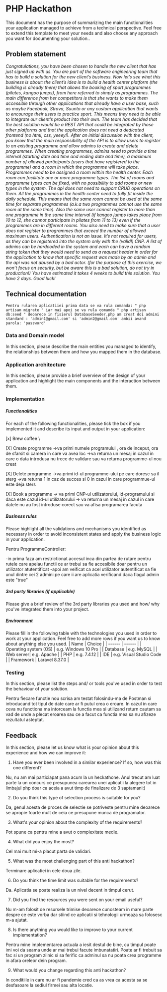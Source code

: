 # PHP Hackathon
This document has the purpose of summarizing the main functionalities your application managed to achieve from a technical perspective. Feel free to extend this template to meet your needs and also choose any approach you want for documenting your solution..

## Problem statement
*Congratulations, you have been chosen to handle the new client that has just signed up with us.  You are part of the software engineering team that has to build a solution for the new client’s business.
Now let’s see what this business is about: the client’s idea is to build a health center platform (the building is already there) that allows the booking of sport programmes (pilates, kangoo jumps), from here referred to simply as programmes. The main difference from her competitors is that she wants to make them accessible through other applications that already have a user base, such as maybe Facebook, Strava, Suunto or any custom application that wants to encourage their users to practice sport. This means they need to be able to integrate our client’s product into their own.
The team has decided that the best solution would be a REST API that could be integrated by those other platforms and that the application does not need a dedicated frontend (no html, css, yeeey!). After an initial discussion with the client, you know that the main responsibility of the API is to allow users to register to an existing programme and allow admins to create and delete programmes.
When creating programmes, admins need to provide a time interval (starting date and time and ending date and time), a maximum number of allowed participants (users that have registered to the programme) and a room in which the programme will take place.
Programmes need to be assigned a room within the health center. Each room can facilitate one or more programme types. The list of rooms and programme types can be fixed, with no possibility to add rooms or new types in the system. The api does not need to support CRUD operations on them.
All the programmes in the health center need to fully fit inside the daily schedule. This means that the same room cannot be used at the same time for separate programmes (a.k.a two programmes cannot use the same room at the same time). Also the same user cannot register to more than one programme in the same time interval (if kangoo jumps takes place from 10 to 12, she cannot participate in pilates from 11 to 13) even if the programmes are in different rooms. You also need to make sure that a user does not register to programmes that exceed the number of allowed maximum users.
Authentication is not an issue. It’s not required for users, as they can be registered into the system only with the (valid!) CNP. A list of admins can be hardcoded in the system and each can have a random string token that they would need to send as a request header in order for the application to know that specific request was made by an admin and the api was not abused by a bad actor. (for the purpose of this exercise, we won’t focus on security, but be aware this is a bad solution, do not try in production!)
You have estimated it takes 4 weeks to build this solution. You have 2 days. Good luck!*

## Technical documentation

    Pentru rularea aplicatiiei prima data se va rula comanda: " php artisan migrate " iar mai apoi se va rula comanda " php artisan db:seed " deoarece in fisierul DatabaseSeeder.php am creat doi admini standard : 'admin1@gmail.com' si 'admin2@gmail.com' ambii avand parola: 'password'
### Data and Domain model
In this section, please describe the main entities you managed to identify, the relationships between them and how you mapped them in the database.
### Application architecture
In this section, please provide a brief overview of the design of your application and highlight the main components and the interaction between them.
###  Implementation
##### Functionalities
For each of the following functionalities, please tick the box if you implemented it and describe its input and output in your application:

[x] Brew coffee \

[X] Create programme 
->va primi numele programului , ora de inceput, ora de sfarsit si camera in care va avea loc
->va returna un mesaj in cazul in care o data introdusa nu trece de validare sau va returna programme-ul nou creat 

[X] Delete programme
->va primi id-ul programme-ului pe care doresc sa il sterg 
->va returna 1 in caz de succes si 0 in cazul in care programmue-ul este deja sters

[X] Book a programme
-> va primi CNP-ul utilizatorului, id-programului si daca este cazul id-ul utilizatorului 
-> va returna un mesaj in cazul in care datele nu au fost introduse corect sau va afisa programarea facuta

##### Business rules
Please highlight all the validations and mechanisms you identified as necessary in order to avoid inconsistent states and apply the business logic in your application.

Pentru ProgrammeController:

-in prima faza am restrictionat accesul inca din partea de rutare pentru rutele care apelau functii ce ar trebui sa fie accesibile doar pentru un utilizator atutentificat
-apoi am veificat ca acel utilizator autentificat sa fie unul dintre cei 2 admini pe care ii are aplicatia verificand daca flagul admin este "true"


##### 3rd party libraries (if applicable)
Please give a brief review of the 3rd party libraries you used and how/ why you've integrated them into your project.


##### Environment
Please fill in the following table with the technologies you used in order to work at your application. Feel free to add more rows if you want us to know about anything else you used.
| Name | Choice |
| ------ | ------ |
| Operating system (OS) | e.g. Windows 10 Pro |
| Database  | e.g. MySQL |
| Web server| e.g. Apache |
| PHP | e.g. 7.4.12 |
| IDE | e.g. Visual Studio Code |
| Framework | Laravel 8.37.0 |

### Testing
In this section, please list the steps and/ or tools you've used in order to test the behaviour of your solution.

Pentru fiecare functie nou scrisa am testat folosindu-ma de Postman si introducand tot tipul de date care ar fi putul crea o eroare. 
In cazul in care ceva nu functiona ma intorceam la functia mea si utilizand return cautam sa vad de unde a plecat eroarea sau ce a facut ca functia  mea sa nu afizeze rezultatul asteptat.

## Feedback
In this section, please let us know what is your opinion about this experience and how we can improve it:

1. Have you ever been involved in a similar experience? If so, how was this one different?

Nu, nu am mai particiapat pana acum la un heckathone. Anul trecut am luat parte la un concurs ce presupunea carearea unei aplicatii la alegere tot in limbajul php doar ca aceia a avut timp de finalizare de 3 saptamani:) 

2. Do you think this type of selection process is suitable for you?

Da, genul acesta de proces de selectie se potriveste pentru mine deoarece se apropie foarte mult de ceia ce presupune munca de programator.

3. What's your opinion about the complexity of the requirements?

Pot spune ca pentru mine a avut o complexitate medie.

4. What did you enjoy the most?

Cel mai mult mi-a placut parta de validari.

5. What was the most challenging part of this anti hackathon?

Terminare aplicatiei in cele doua zile.

6. Do you think the time limit was suitable for the requirements?

Da. Aplicatia se poate realiza la un nivel decent in timpul cerut.

7. Did you find the resources you were sent on your email useful?

Nu m-am folosit de resursele trimise deoarece cunosteam in mare parte despre ce este vorba dar stiind ce aplicatii si tehnologii urmeaza sa folosesc m-a ajutat. 

8. Is there anything you would like to improve to your current implementation?

Pentru mine implementarea actuala a iesit destul de bine, cu timpul poate imi voi da seama unde ar mai trebui facute imbunatatiri.
Poate ar fi trebuit sa fac si un program zilnic si sa ferific ca adminul sa nu poata crea programme in afara oreleor dein program.

9. What would you change regarding this anti hackathon?

In conditiile in care nu ar fi pandemie cred ca as vrea ca acesta sa se desfasoare la sediul firmei sau alta locatie.




